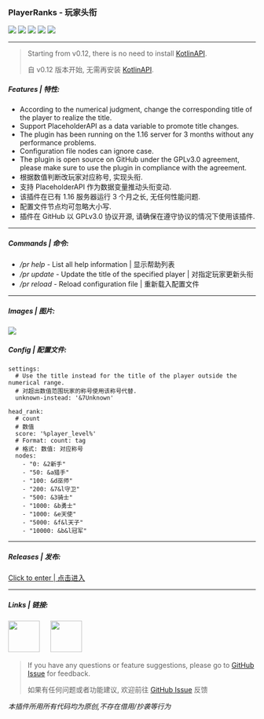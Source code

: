 ### PlayerRanks *-* 玩家头衔
![](https://img.shields.io/github/license/Score2/PlayerRanks?color=blue&style=for-the-badge)
![](https://img.shields.io/github/downloads/Score2/PlayerRanks/total?color=green&style=for-the-badge)
![](https://img.shields.io/github/v/release/Score2/PlayerRanks?color=purple&style=for-the-badge)
![](https://img.shields.io/github/issues/Score2/PlayerRanks?style=for-the-badge)
![](https://img.shields.io/github/issues-pr/Score2/PlayerRanks?style=for-the-badge)

***
> Starting from v0.12, there is no need to install [KotlinAPI](https://www.mcbbs.net/thread-1080136-1-1.html).
>
> 自 v0.12 版本开始, 无需再安装 [KotlinAPI](https://www.mcbbs.net/thread-1080136-1-1.html).
##### Features | 特性:
* According to the numerical judgment, change the corresponding title of the player to realize the title.
* Support PlaceholderAPI as a data variable to promote title changes.
* The plugin has been running on the 1.16 server for 3 months without any performance problems.
* Configuration file nodes can ignore case.
* The plugin is open source on GitHub under the GPLv3.0 agreement, please make sure to use the plugin in compliance with the agreement.
* 根据数值判断改玩家对应称号, 实现头衔.
* 支持 PlaceholderAPI 作为数据变量推动头衔变动.
* 该插件在已有 1.16 服务器运行 3 个月之长, 无任何性能问题.
* 配置文件节点均可忽略大小写.
* 插件在 GitHub 以 GPLv3.0 协议开源, 请确保在遵守协议的情况下使用该插件.

***

##### Commands | 命令:
* */pr help* - List all help information | 显示帮助列表
* */pr update* - Update the title of the specified player | 对指定玩家更新头衔
* */pr reload* - Reload configuration file | 重新载入配置文件

***

##### Images | 图片:
![](http://mc3.roselle.vip:602/plugins/playerranks/images/1.jpg)


##### Config | 配置文件:
```
settings:
  # Use the title instead for the title of the player outside the numerical range.
  # 对超出数值范围玩家的称号使用该称号代替.
  unknown-instead: '&7Unknown'

head_rank:
  # count
  # 数值
  score: '%player_level%'
  # Format: count: tag
  # 格式: 数值: 对应称号
  nodes:
    - "0: &2新手"
    - "50: &a猎手"
    - "100: &d巫师"
    - "200: &7&l守卫"
    - "500: &3骑士"
    - "1000: &b勇士"
    - "1000: &e天使"
    - "5000: &f&l天子"
    - "10000: &b&l冠军"
```

***
##### Releases | 发布:
[Click to enter | 点击进入](https://github.com/Score2/PlayerRanks/releases)

***
##### Links | 链接:
[<img src="http://mc3.roselle.vip:602/icons/github.svg" width="64" height="64"/>](https://github.com/Score2/PlayerRanks) 　
[<img src="http://mc3.roselle.vip:602/icons/wiki.svg" width="64" height="64"/>](https://github.com/Score2/PlayerRanks/wiki) 　

> If you have any questions or feature suggestions, please go to [GitHub Issue](https://github.com/Score2/PlayerRanks/issues) for feedback.
>
> 如果有任何问题或者功能建议, 欢迎前往 [GitHub Issue](https://github.com/Score2/PlayerRanks/issues) 反馈

*本插件所用所有代码均为原创,不存在借用/抄袭等行为*